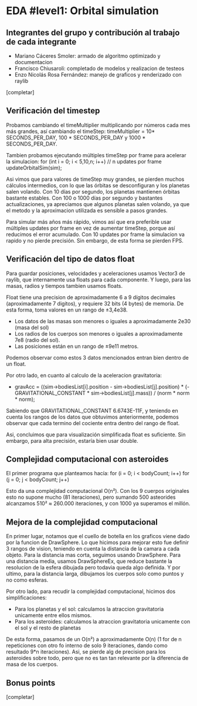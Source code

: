 # EDA #level1: Orbital simulation

## Integrantes del grupo y contribución al trabajo de cada integrante

* Mariano Cáceres Smoler: armado de algoritmo optimizado y documentacion
* Francisco Chiusaroli: completado de modelos y realizacion de testeos
* Enzo Nicolás Rosa Fernández: manejo de graficos y renderizado con raylib

[completar]

## Verificación del timestep

Probamos cambiando el timeMultiplier multiplicando por números cada mes más grandes, así cambiando el timeStep: timeMultiplier = 10* SECONDS_PER_DAY, 100 * SECONDS_PER_DAY y 1000 * SECONDS_PER_DAY.

Tambien probamos ejecutando múltiples timeStep por frame para acelerar la simulacion:
for (int i = 0; i < 5,10,n; i++) // n  updates por frame
    updateOrbitalSim(sim);

Asi vimos que para valores de timeStep muy grandes, se pierden muchos cálculos intermedios, con lo que las órbitas se desconfiguran 
y los planetas salen volando.
Con 10 días por segundo, los planetas mantienen órbitas bastante estables.
Con 100 o 1000 días por segundo y bastantes actualizaciones, ya apreciamos que algunos planetas salen volando, ya que el metodo y la aproximacion
utilizada es sensible a pasos grandes.

Para simular más años más rápido, vimos así que era preferible usar múltiples updates por frame en vez de aumentar timeStep, porque así reducimos 
el error acumulado. Con 10 updates por frame la simulacion va rapido y no pierde precisión. Sin embargo, de esta forma se pierden FPS.

## Verificación del tipo de datos float

Para guardar posiciones, velocidades y aceleraciones usamos Vector3 de raylib, que internamente usa floats para cada componente. Y luego, para las masas, radios y tiempos tambien usamos floats.

Float tiene una precision de aproximadamente 6 a 9 dígitos decimales (aproximadamente 7 digitos), y requiere 32 bits (4 bytes) de memoria. De esta forma, toma valores en un rango de ±3,4e38.

- Los datos de las masas son menores o iguales a aproximadamente 2e30 (masa del sol)
- Los radios de los cuerpos son menores o iguales a aproximadamente 7e8 (radio del sol).
- Las posiciones están en un rango de ±9e11 metros. 

Podemos observar como estos 3 datos mencionados entran bien dentro de un float.

Por otro lado, en cuanto al calculo de la aceleracion gravitatoria:

- gravAcc = ((sim->bodiesList[i].position - sim->bodiesList[j].position) * (-GRAVITATIONAL_CONSTANT * sim->bodiesList[j].mass)) / (norm * norm * norm);

Sabiendo que GRAVITATIONAL_CONSTANT 6.6743E-11F, y teniendo en cuenta los rangos de los datos que obtuvimos anteriormente, podemos observar que cada termino del cociente entra dentro del rango de float.

Asi, concluimos que para visualización simplificada float es suficiente. Sin embargo, para alta precisión, estaría bien usar double.

## Complejidad computacional con asteroides

El primer programa que planteamos hacía:
for (i = 0; i < bodyCount; i++)
    for (j = 0; j < bodyCount; j++)

Esto da una complejidad computacional O(n²).
Con los 9 cuerpos originales esto no supone mucho (81 iteraciones), pero sumando 500 asteorides alcanzamos 510² ≈ 260.000 iteraciones,
y con 1000 ya superamos el millón.

## Mejora de la complejidad computacional

En primer lugar, notamos que el cuello de botella en los graficos viene dado por la funcion de DrawSphere. Lo que hicimos para mejorar esto fue definir 3 rangos de vision, teniendo en cuenta la distancia de la camara a cada objeto. Para la distancia mas corta, seguimos usando DrawSphere. Para una distancia media, usamos 
DrawSphereEx, que reduce bastante la resolucion de la esfera dibujada pero todavia queda algo definida. Y por ultimo, para la distancia larga, dibujamos los cuerpos solo como puntos y no como esferas.

Por otro lado, para recudir la complejidad computacional, hicimos dos simplificaciones:
- Para los planetas y el sol: calculamos la atraccion gravitatoria unicamente entre ellos mismos.
- Para los asteroides: calculamos la atraccion gravitatoria unicamente con el sol y el resto de planetas

De esta forma, pasamos de un O(n²) a aproximadamente O(n) (1 for de n repeticiones con otro fo interno de solo 9 iteraciones, dando como resultado 9*n iteraciones). Asi, se pierde alg de precision para los asteroides sobre todo, pero que no es tan tan relevante por la diferencia de masa de los cuerpos.

## Bonus points

[completar]
